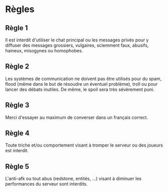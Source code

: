 # Règles

## Règle 1

Il est interdit d'utiliser le chat principal ou les messages privés pour y diffuser des messages grossiers, vulgaires, sciemment faux, abusifs, haineux, misogynes ou homophobes.

## Règle 2

Les systèmes de communication ne doivent pas être utilisés pour du spam, flood \(même dans le but de résoudre un éventuel problème\), troll ou pour lancer des débats inutiles. De même, le spoil sera très sévèrement puni.

## Règle 3

Merci d'essayer au maximum de converser dans un français correct.

## Règle 4

Toute triche et/ou comportement visant à tromper le serveur ou des joueurs est interdit.

## Règle 5

L'anti-afk ou tout abus \(redstone, entités, ...\) visant à diminuer les performances du serveur sont interdits.

